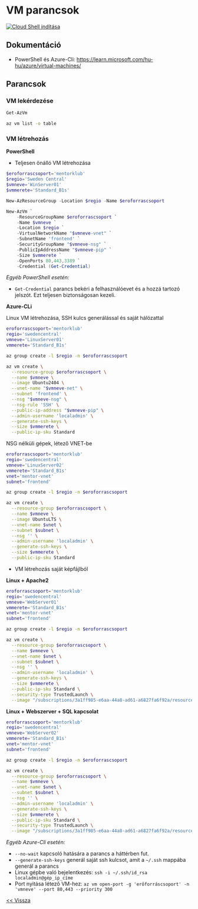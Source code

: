 # VM parancsok

[![Cloud Shell indítása](https://learn.microsoft.com/azure/cloud-shell/media/embed-cloud-shell/launch-cloud-shell-1.png)](https://shell.azure.com)
## Dokumentáció

- PowerShell és Azure-Cli: https://learn.microsoft.com/hu-hu/azure/virtual-machines/

## Parancsok

### VM lekérdezése

```powershell
Get-AzVm
```

```bash
az vm list -o table
```

### VM létrehozás

**PowerShell**

- Teljesen önálló VM létrehozása

```powershell
$eroforrascsoport='mentorklub'
$regio='Sweden Central'
$vmneve='WinServer01'
$vmmerete='Standard_B1s'
```

```powershell
New-AzResourceGroup -Location $regio -Name $eroforrascsoport
```

```powershell
New-AzVm `
    -ResourceGroupName $eroforrascsoport `
    -Name $vmneve `
    -Location $regio `
    -VirtualNetworkName "$vmneve-vnet" `
    -SubnetName 'frontend' `
    -SecurityGroupName "$vmneve-nsg" `
    -PublicIpAddressName "$vmneve-pip" `
    -Size $vmmerete `
    -OpenPorts 80,443,3389 `
    -Credential (Get-Credential)
```

_Egyéb PowerShell esetén:_
- `Get-Credential` parancs bekéri a felhasználóevet és a hozzá tartozó jelszót. Ezt teljesen biztonságosan kezeli.

**Azure-CLi**

Linux VM létrehozása, SSH kulcs generálással és saját hálózattal

```bash
eroforrascsoport='mentorklub'
regio='swedencentral'
vmneve='LinuxServer01'
vmmerete='Standard_B1s'
```

```bash
az group create -l $regio -n $eroforrascsoport
```


```bash
az vm create \
  --resource-group $eroforrascsoport \
  --name $vmneve \
  --image Ubuntu2404 \
  --vnet-name "$vmneve-net" \
  --subnet 'frontend' \
  --nsg "$vmneve-nsg" \
  --nsg-rule 'SSH' \
  --public-ip-address "$vmneve-pip" \
  --admin-username 'localadmin' \
  --generate-ssh-keys \
  --size $vmmerete \
  --public-ip-sku Standard
```

NSG nélküli gépek, létező VNET-be

```bash
eroforrascsoport='mentorklub'
regio='swedencentral'
vmneve='LinuxServer02'
vmmerete='Standard_B1s'
vnet='mentor-vnet'
subnet='frontend'
```

```bash
az group create -l $regio -n $eroforrascsoport
```

```bash
az vm create \
  --resource-group $eroforrascsoport \
  --name $vmneve \
  --image UbuntuLTS \
  --vnet-name $vnet \
  --subnet $subnet \
  --nsg '' \
  --admin-username 'localadmin' \
  --generate-ssh-keys \
  --size $vmmerete \
  --public-ip-sku Standard
```


- VM létrehozás saját képfájlból

**Linux + Apache2**

```bash
eroforrascsoport='mentorklub'
regio='swedencentral'
vmneve='WebServer01'
vmmerete='Standard_B1s'
vnet='mentor-vnet'
subnet='frontend'
```

```bash
az group create -l $regio -n $eroforrascsoport
```

```bash
az vm create \
  --resource-group $eroforrascsoport \
  --name $vmneve \
  --vnet-name $vnet \
  --subnet $subnet \
  --nsg '' \
  --admin-username 'localadmin' \
  --generate-ssh-keys \
  --size $vmmerete \
  --public-ip-sku Standard \
  --security-type TrustedLaunch \
  --image "/subscriptions/3a1ff985-e6aa-44a8-ad61-a6827fa6f92a/resourceGroups/mentorklub/providers/Microsoft.Compute/galleries/MentorKlub/images/Ubuntu24-Apache2-TesztOldal/versions/2024.10.15"
```

**Linux + Webszerver + SQL kapcsolat**

```bash
eroforrascsoport='mentorklub'
regio='swedencentral'
vmneve='WebServer02'
vmmerete='Standard_B1s'
vnet='mentor-vnet'
subnet='frontend'
```

```bash
az group create -l $regio -n $eroforrascsoport
```

```bash
az vm create \
  --resource-group $eroforrascsoport \
  --name $vmneve \
  --vnet-name $vnet \
  --subnet $subnet \
  --nsg '' \
  --admin-username 'localadmin' \
  --generate-ssh-keys \
  --size $vmmerete \
  --public-ip-sku Standard \
  --security-type TrustedLaunch \
  --image "/subscriptions/3a1ff985-e6aa-44a8-ad61-a6827fa6f92a/resourceGroups/mentorklub/providers/Microsoft.Compute/galleries/MentorKlub/images/Ubuntu24-WebApp-SQL-Kapcsolat/versions/2024.10.15"
```


_Egyéb Azure-Cli esetén:_

- `--no-wait` kapcsoló hatására a parancs a háttérben fut.
- `--generate-ssh-keys` generál saját ssh kulcsot, amit a `~/.ssh` mappába generál a parancs
- Linux gépbe való bejelentkezés: `ssh -i ~/.ssh/id_rsa localadmin@gép_ip_címe`
- Port nyitása létező VM-hez: `az vm open-port -g 'erőforráscsoport' -n 'vmneve' --port 80,443 --priority 300`

[<< Vissza](README.md)
